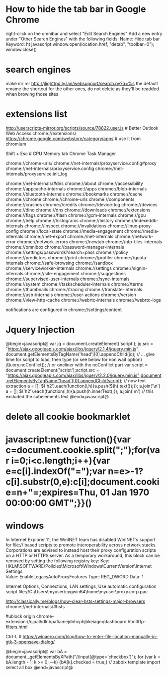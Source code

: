 # How to hide the tab bar in Google Chrome
right-click on the omnibar and select "Edit Search Engines"
Add a new entry under "Other Search Engines" with the following fields:
Name: Hide tab bar
Keyword: ht
javascript:window.open(location.href, "detab", "toolbar=0"); window.close()

# search engines
make mr mr http://jlighttpd.ly.lan/websupport/search.py?q=%s the default
rename the shortcut for the other ones, do not delete as they'll be readded when browing those sites

# extensions list
http://userscripts-mirror.org/scripts/source/78822.user.js # Better Outlook Web Access
chrome://extensions/
https://chrome.google.com/webstore/category/apps # use it from chromium

Shift + Esc # CPU Memory tab Chrome Task Manager

chrome://chrome-urls/
chrome://net-internals/proxyservice.config#proxy
chrome://net-internals/proxyservice.config
chrome://net-internals/proxyservice.init_log

chrome://net-internals/#dns
chrome://about
chrome://accessibility
chrome://appcache-internals
chrome://apps
chrome://blob-internals
chrome://bluetooth-internals
chrome://bookmarks
chrome://cache
chrome://chrome
chrome://chrome-urls
chrome://components
chrome://crashes
chrome://credits
chrome://device-log
chrome://devices
chrome://dino
chrome://dns
chrome://downloads
chrome://extensions
chrome://flags
chrome://flash
chrome://gcm-internals
chrome://gpu
chrome://help
chrome://histograms
chrome://history
chrome://indexeddb-internals
chrome://inspect
chrome://invalidations
chrome://linux-proxy-config
chrome://local-state
chrome://media-engagement
chrome://media-internals
chrome://net-export
chrome://net-internals
chrome://network-error
chrome://network-errors
chrome://newtab
chrome://ntp-tiles-internals
chrome://omnibox
chrome://password-manager-internals
chrome://settings/passwords?search=pass
chrome://policy
chrome://predictors
chrome://print
chrome://profiler
chrome://quota-internals
chrome://safe-browsing
chrome://sandbox
chrome://serviceworker-internals
chrome://settings
chrome://signin-internals
chrome://site-engagement
chrome://suggestions
chrome://supervised-user-internals
chrome://sync-internals
chrome://system
chrome://taskscheduler-internals
chrome://terms
chrome://thumbnails
chrome://tracing
chrome://translate-internals
chrome://usb-internals
chrome://user-actions
chrome://version
chrome://view-http-cache
chrome://webrtc-internals
chrome://webrtc-logs

notifications are configured in
chrome://settings/content

# Jquery Injection
@begin=javascript@
var jq = document.createElement('script');
jq.src = "https://ajax.googleapis.com/ajax/libs/jquery/2.1.4/jquery.min.js";
document.getElementsByTagName('head')[0].appendChild(jq);
// ... give time for script to load, then type (or see below for non wait option)
jQuery.noConflict();
// or oneliner with the noConflict part
var script = document.createElement('script');script.src = "https://ajax.googleapis.com/ajax/libs/jquery/2.2.0/jquery.min.js";document.getElementsByTagName('head')[0].appendChild(script);
// now text extraction
a = []; $('h2').each(function(i,h){a.push($(h).text());}); a.join('\n')
a = []; $('h2').each(function(i,h){a.push(h.innerText);}); a.join('\n') // this excluded the subelements text
@end=javascript@

# delete all cookie bookmarklet
javascript:new function(){var c=document.cookie.split(";");for(var i=0;i<c.length;i++){var e=c[i].indexOf("=");var n=e>-1?c[i].substr(0,e):c[i];document.cookie=n+"=;expires=Thu, 01 Jan 1970 00:00:00 GMT";}}()
=======

# windows
In Internet Explorer 11, the WinINET team has disabled WinINET’s support for file:// based scripts to promote interoperability across network stacks. Corporations are advised to instead host their proxy configuration scripts on a HTTP or HTTPS server. As a temporary workaround, this block can be removed by setting the following registry key:
Key:   HKLM\SOFTWARE\Policies\Microsoft\Windows\CurrentVersion\Internet Settings\
Value: EnableLegacyAutoProxyFeatures
Type:  REG_DWORD
Data:  1

Internet Options, Connections, LAN settings, Use automatic configuration script
file://C:\Users\myuser\cygwin64\home\myuser\proxy.corp.pac


http://classically.me/blogs/how-clear-hsts-settings-major-browsers
chrome://net-internals/#hsts

#ublock origin
chrome-extension://cjpalhdlnbpafiamejdnhcphjbkeiagm/dashboard.html#1p-filters.html

Ctrl-L # https://winaero.com/blog/how-to-enter-file-location-manually-in-gtk-3-opensave-dialog/

@begin=javascript@
var bA = document._getElementsByXPath("//input[@type='checkbox']"); for (var k = bA.length - 1; k >= 0; --k) {bA[k].checked = true;} // zabbix template import select all box
@end=javascript@
